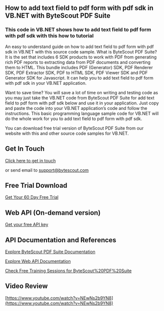 ## How to add text field to pdf form with pdf sdk in VB.NET with ByteScout PDF Suite

### This code in VB.NET shows how to add text field to pdf form with pdf sdk with this how to tutorial

An easy to understand guide on how to add text field to pdf form with pdf sdk in VB.NET with this source code sample. What is ByteScout PDF Suite? It is the set that includes 6 SDK products to work with PDF from generating rich PDF reports to extracting data from PDF documents and converting them to HTML. This bundle includes PDF (Generator) SDK, PDF Renderer SDK, PDF Extractor SDK, PDF to HTML SDK, PDF Viewer SDK and PDF Generator SDK for Javascript. It can help you to add text field to pdf form with pdf sdk in your VB.NET application.

Want to save time? You will save a lot of time on writing and testing code as you may just take the VB.NET code from ByteScout PDF Suite for add text field to pdf form with pdf sdk below and use it in your application. Just copy and paste the code into your VB.NET application’s code and follow the instructions. This basic programming language sample code for VB.NET will do the whole work for you to add text field to pdf form with pdf sdk.

You can download free trial version of ByteScout PDF Suite from our website with this and other source code samples for VB.NET.

## Get In Touch

[Click here to get in touch](https://bytescout.zendesk.com/hc/en-us/requests/new?subject=ByteScout%20PDF%20Suite%20Question)

or send email to [support@bytescout.com](mailto:support@bytescout.com?subject=ByteScout%20PDF%20Suite%20Question) 

## Free Trial Download

[Get Your 60 Day Free Trial](https://bytescout.com/download/web-installer?utm_source=github-readme)

## Web API (On-demand version)

[Get your free API key](https://pdf.co/documentation/api?utm_source=github-readme)

## API Documentation and References

[Explore ByteScout PDF Suite Documentation](https://bytescout.com/documentation/index.html?utm_source=github-readme)

[Explore Web API Documentation](https://pdf.co/documentation/api?utm_source=github-readme)

[Check Free Training Sessions for ByteScout%20PDF%20Suite](https://academy.bytescout.com/)

## Video Review

[https://www.youtube.com/watch?v=NEwNs2b9YN8](https://www.youtube.com/watch?v=NEwNs2b9YN8)